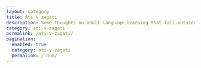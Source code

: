 ```yaml
---
layout: category
title: Ati v zagati
description: Some thoughts on adult language learning that fall outside the standard techniques of translation and grammar study.
category: ati-v-zagati
permalink: /ati-v-zagati/
pagination: 
  enabled: true
  category: ati-v-zagati
  permalink: /:num/
---
```

